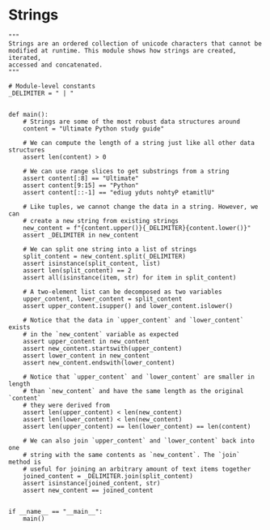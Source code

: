 Strings
=======

    """
    Strings are an ordered collection of unicode characters that cannot be
    modified at runtime. This module shows how strings are created, iterated,
    accessed and concatenated.
    """

    # Module-level constants
    _DELIMITER = " | "


    def main():
        # Strings are some of the most robust data structures around
        content = "Ultimate Python study guide"

        # We can compute the length of a string just like all other data structures
        assert len(content) > 0

        # We can use range slices to get substrings from a string
        assert content[:8] == "Ultimate"
        assert content[9:15] == "Python"
        assert content[::-1] == "ediug yduts nohtyP etamitlU"

        # Like tuples, we cannot change the data in a string. However, we can
        # create a new string from existing strings
        new_content = f"{content.upper()}{_DELIMITER}{content.lower()}"
        assert _DELIMITER in new_content

        # We can split one string into a list of strings
        split_content = new_content.split(_DELIMITER)
        assert isinstance(split_content, list)
        assert len(split_content) == 2
        assert all(isinstance(item, str) for item in split_content)

        # A two-element list can be decomposed as two variables
        upper_content, lower_content = split_content
        assert upper_content.isupper() and lower_content.islower()

        # Notice that the data in `upper_content` and `lower_content` exists
        # in the `new_content` variable as expected
        assert upper_content in new_content
        assert new_content.startswith(upper_content)
        assert lower_content in new_content
        assert new_content.endswith(lower_content)

        # Notice that `upper_content` and `lower_content` are smaller in length
        # than `new_content` and have the same length as the original `content`
        # they were derived from
        assert len(upper_content) < len(new_content)
        assert len(lower_content) < len(new_content)
        assert len(upper_content) == len(lower_content) == len(content)

        # We can also join `upper_content` and `lower_content` back into one
        # string with the same contents as `new_content`. The `join` method is
        # useful for joining an arbitrary amount of text items together
        joined_content = _DELIMITER.join(split_content)
        assert isinstance(joined_content, str)
        assert new_content == joined_content


    if __name__ == "__main__":
        main()
